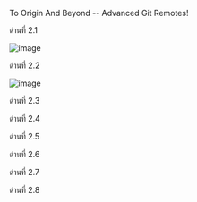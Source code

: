 
To Origin And Beyond -- Advanced Git Remotes!

ด่านที่ 2.1

![image](https://user-images.githubusercontent.com/92086229/146635869-4d9cbea7-c547-417a-906e-a8880d56421b.png)

ด่านที่ 2.2

![image](https://user-images.githubusercontent.com/92086229/146635913-1179286f-dca3-4996-93db-0a1bab463696.png)

ด่านที่ 2.3



ด่านที่ 2.4



ด่านที่ 2.5



ด่านที่ 2.6



ด่านที่ 2.7



ด่านที่ 2.8


